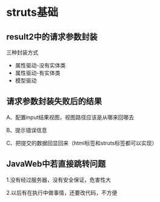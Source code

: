 # struts基础

## result2中的请求参数封装

三种封装方式

- 属性驱动-没有实体类
- 属性驱动-有实体类
- 模型驱动



## 请求参数封装失败后的结果

A、配置input结果视图，视图路径应该是从哪来回哪去

B、提示错误信息

C、把提交的数据回显回来（html标签和struts标签都可以实现）



## JavaWeb中若直接跳转问题

1.没有经过服务器，没有安全保证，危害性大

2.以后有在执行中做事情，还要改代码，不方便



